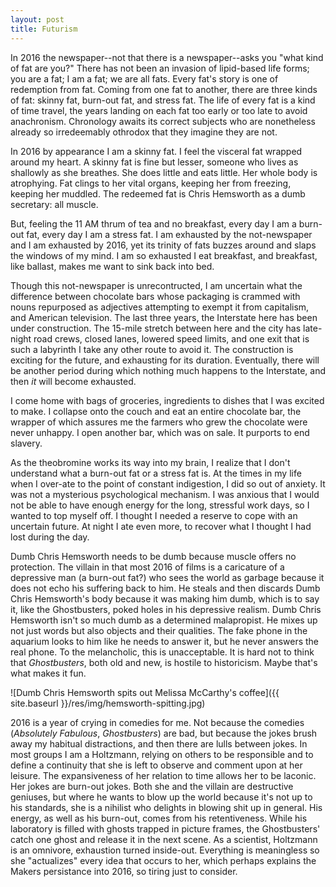 ```yaml
---
layout: post
title: Futurism
---
```


In 2016 the newspaper--not that there is a newspaper--asks you "what kind of fat are you?" There has not been an invasion of lipid-based life forms; you are a fat; I am a fat; we are all fats. Every fat's story is one of redemption from fat. Coming from one fat to another, there are three kinds of fat: skinny fat, burn-out fat, and stress fat. The life of every fat is a kind of time travel, the years landing on each fat too early or too late to avoid anachronism. Chronology awaits its correct subjects who are nonetheless already so irredeemably othrodox that they imagine they are not.

In 2016 by appearance I am a skinny fat. I feel the visceral fat wrapped around my heart. A skinny fat is fine but lesser, someone who lives as shallowly as she breathes. She does little and eats little. Her whole body is atrophying. Fat clings to her vital organs, keeping her from freezing, keeping her muddled. The redeemed fat is Chris Hemsworth as a dumb secretary: all muscle.

But, feeling the 11 AM thrum of tea and no breakfast, every day I am a burn-out fat, every day I am a stress fat. I am exhausted by the not-newspaper and I am exhausted by 2016, yet its trinity of fats buzzes around and slaps the windows of my mind. I am so exhausted I eat breakfast, and breakfast, like ballast, makes me want to sink back into bed.

Though this not-newspaper is unrecontructed, I am uncertain what the difference between chocolate bars whose packaging is crammed with nouns repurposed as adjectives attempting to exempt it from capitalism, and American television. The last three years, the Interstate here has been under construction. The 15-mile stretch between here and the city has late-night road crews, closed lanes, lowered speed limits, and one exit that is such a labyrinth I take any other route to avoid it. The construction is exciting for the future, and exhausting for its duration. Eventually, there will be another period during which nothing much happens to the Interstate, and then *it* will become exhausted.

I come home with bags of groceries, ingredients to dishes that I was excited to make. I collapse onto the couch and eat an entire chocolate bar, the wrapper of which assures me the farmers who grew the chocolate were never unhappy. I open another bar, which was on sale. It purports to end slavery.

As the theobromine works its way into my brain, I realize that I don't understand what a burn-out fat or a stress fat is. At the times in my life when I over-ate to the point of constant indigestion, I did so out of anxiety. It was not a mysterious psychological mechanism. I was anxious that I would not be able to have enough energy for the long, stressful work days, so I wanted to top myself off. I thought I needed a reserve to cope with an uncertain future. At night I ate even more, to recover what I thought I had lost during the day.

Dumb Chris Hemsworth needs to be dumb because muscle offers no protection. The villain in that most 2016 of films is a caricature of a depressive man (a burn-out fat?) who sees the world as garbage because it does not echo his suffering back to him. He steals and then discards Dumb Chris Hemsworth's body because it was making him dumb, which is to say it, like the Ghostbusters, poked holes in his depressive realism. Dumb Chris Hemsworth isn't so much dumb as a determined malapropist. He mixes up not just words but also objects and their qualities. The fake phone in the aquarium looks to him like he needs to answer it, but he never answers the real phone. To the melancholic, this is unacceptable. It is hard not to think that *Ghostbusters*, both old and new, is hostile to historicism. Maybe that's what makes it fun.

![Dumb Chris Hemsworth spits out Melissa McCarthy's coffee]({{ site.baseurl }}/res/img/hemsworth-spitting.jpg)

2016 is a year of crying in comedies for me. Not because the comedies (*Absolutely Fabulous*, *Ghostbusters*) are bad, but because the jokes brush away my habitual distractions, and then there are lulls between jokes. In most groups I am a Holtzmann, relying on others to be responsible and to define a continuity that she is left to observe and comment upon at her leisure. The expansiveness of her relation to time allows her to be laconic. Her jokes are burn-out jokes. Both she and the villain are destructive geniuses, but where he wants to blow up the world because it's not up to his standards, she is a nihilist who delights in blowing shit up in general. His energy, as well as his burn-out, comes from his retentiveness. While his laboratory is filled with ghosts trapped in picture frames, the Ghostbusters' catch one ghost and release it in the next scene. As a scientist, Holtzmann is an omnivore, exhaustion turned inside-out. Everything is meaningless so she "actualizes" every idea that occurs to her, which perhaps explains the Makers persistance into 2016, so tiring just to consider.